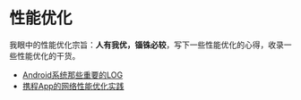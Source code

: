 # 性能优化

我眼中的性能优化宗旨：**人有我优，锱铢必较**，写下一些性能优化的心得，收录一些性能优化的干货。


- [Android系统那些重要的LOG](01_Android系统那些重要的LOG.md)
- [携程App的网络性能优化实践](http://t.cn/RGOpDEG)

